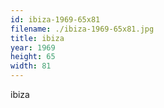 ```yaml
---
id: ibiza-1969-65x81
filename: ./ibiza-1969-65x81.jpg
title: ibiza
year: 1969
height: 65
width: 81
---
```


ibiza
